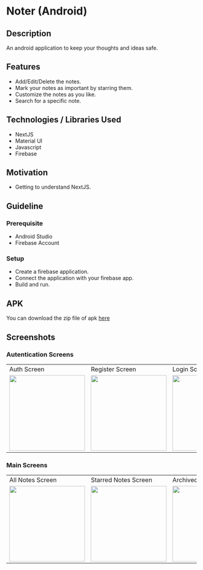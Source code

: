 # Noter (Android)

## Description
An android application to keep your thoughts and ideas safe.

## Features
- Add/Edit/Delete the notes.
- Mark your notes as important by starring them.
- Customize the notes as you like.
- Search for a specific note.

## Technologies / Libraries Used
- NextJS
- Material UI
- Javascript
- Firebase

## Motivation
- Getting to understand NextJS.

## Guideline

### Prerequisite
- Android Studio
- Firebase Account

### Setup
- Create a firebase application.
- Connect the application with your firebase app.
- Build and run. 

## APK
You can download the zip file of apk [here](https://github.com/DivyanshFalodiya/noter-android/files/7143164/Noter.zip)
 
## Screenshots

### Autentication Screens
<table>
  <tr>
    <td>Auth Screen</td>
   <td>Register Screen</td>
     <td>Login Screen</td>
  </tr>
  <tr>
    <td><img src="https://raw.githubusercontent.com/DivyanshFalodiya/noter-android/master/screens/auth.png" width=200 ></td>
    <td><img src="https://raw.githubusercontent.com/DivyanshFalodiya/noter-android/master/screens/register.png" width=200 ></td>
   <td><img src="https://raw.githubusercontent.com/DivyanshFalodiya/noter-android/master/screens/login.png" width=200 ></td>
  </tr>
 </table>
 
 ### Main Screens
 
 <table>
  <tr>
    <td>All Notes Screen</td>
   <td>Starred Notes Screen</td>
   <td>Archived Notes Screen</td>
   <td>Trash Notes Screen</td>
   <td>Edit/Add Note Screen</td>
  </tr>
  <tr>
    <td><img src="https://raw.githubusercontent.com/DivyanshFalodiya/noter-android/master/screens/main.png" width=200 ></td>
    <td><img src="https://raw.githubusercontent.com/DivyanshFalodiya/noter-android/master/screens/star.png" width=200 ></td>
    <td><img src="https://raw.githubusercontent.com/DivyanshFalodiya/noter-android/master/screens/archive.png" width=200 ></td>
    <td><img src="https://raw.githubusercontent.com/DivyanshFalodiya/noter-android/master/screens/trash.png" width=200 ></td>
    <td><img src="https://raw.githubusercontent.com/DivyanshFalodiya/noter-android/master/screens/edit.png" width=200 ></td>
  </tr>
 </table>

